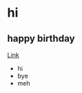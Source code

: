 # hi
## happy birthday
[Link](https://julieli334433.github.io/cse15l-lab-reports/index.html)
* hi
* bye
* meh

